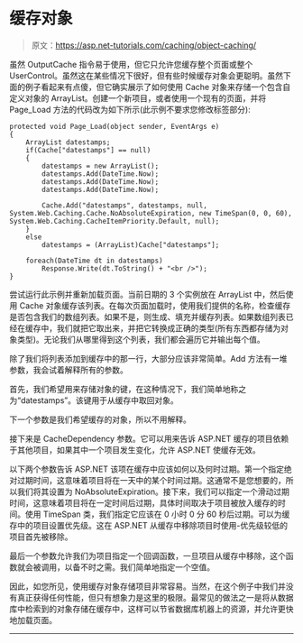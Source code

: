 # 缓存对象

> 原文：<https://asp.net-tutorials.com/caching/object-caching/>

虽然 OutputCache 指令易于使用，但它只允许您缓存整个页面或整个 UserControl。虽然这在某些情况下很好，但有些时候缓存对象会更聪明。虽然下面的例子看起来有点傻，但它确实展示了如何使用 Cache 对象来存储一个包含自定义对象的 ArrayList。创建一个新项目，或者使用一个现有的页面，并将 Page_Load 方法的代码改为如下所示(此示例不要求您修改标签部分):

```
protected void Page_Load(object sender, EventArgs e)
{
    ArrayList datestamps;
    if(Cache["datestamps"] == null)
    {
        datestamps = new ArrayList();
        datestamps.Add(DateTime.Now);
        datestamps.Add(DateTime.Now);
        datestamps.Add(DateTime.Now);

        Cache.Add("datestamps", datestamps, null, System.Web.Caching.Cache.NoAbsoluteExpiration, new TimeSpan(0, 0, 60), System.Web.Caching.CacheItemPriority.Default, null);
    }
    else
        datestamps = (ArrayList)Cache["datestamps"];

    foreach(DateTime dt in datestamps)
        Response.Write(dt.ToString() + "<br />");
}
```

尝试运行此示例并重新加载页面。当前日期的 3 个实例放在 ArrayList 中，然后使用 Cache 对象缓存该列表。在每次页面加载时，使用我们提供的名称，检查缓存是否包含我们的数组列表。如果不是，则生成、填充并缓存列表。如果数组列表已经在缓存中，我们就把它取出来，并把它转换成正确的类型(所有东西都存储为对象类型)。无论我们从哪里得到这个列表，我们都会遍历它并输出每个值。

除了我们将列表添加到缓存中的那一行，大部分应该非常简单。Add 方法有一堆参数，我会试着解释所有的参数。

首先，我们希望用来存储对象的键，在这种情况下，我们简单地称之为“datestamps”。该键用于从缓存中取回对象。

下一个参数是我们希望缓存的对象，所以不用解释。

<input type="hidden" name="IL_IN_ARTICLE">

接下来是 CacheDependency 参数。它可以用来告诉 ASP.NET 缓存的项目依赖于其他项目，如果其中一个项目发生变化，允许 ASP.NET 使缓存无效。

以下两个参数告诉 ASP.NET 该项在缓存中应该如何以及何时过期。第一个指定绝对过期时间，这意味着项目将在一天中的某个时间过期。这通常不是您想要的，所以我们将其设置为 NoAbsoluteExpiration。接下来，我们可以指定一个滑动过期时间，这意味着项目将在一定时间后过期，具体时间取决于项目被放入缓存的时间。使用 TimeSpan 类，我们指定它应该在 0 小时 0 分 60 秒后过期。可以为缓存中的项目设置优先级。这在 ASP.NET 从缓存中移除项目时使用-优先级较低的项目首先被移除。

最后一个参数允许我们为项目指定一个回调函数，一旦项目从缓存中移除，这个函数就会被调用，以备不时之需。我们简单地指定一个空值。

因此，如您所见，使用缓存对象存储项目非常容易。当然，在这个例子中我们并没有真正获得任何性能，但只有想象力是这里的极限。最常见的做法之一是将从数据库中检索到的对象存储在缓存中，这样可以节省数据库机器上的资源，并允许更快地加载页面。

* * *